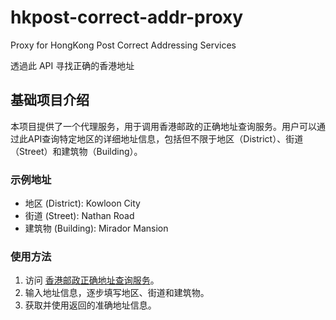 # hkpost-correct-addr-proxy
Proxy for HongKong Post Correct Addressing Services

透過此 API 寻找正确的香港地址


## 基础项目介绍
本项目提供了一个代理服务，用于调用香港邮政的正确地址查询服务。用户可以通过此API查询特定地区的详细地址信息，包括但不限于地区（District）、街道（Street）和建筑物（Building）。

### 示例地址
- 地区 (District): Kowloon City
- 街道 (Street): Nathan Road
- 建筑物 (Building): Mirador Mansion

### 使用方法
1. 访问 [香港邮政正确地址查询服务](https://webapp.hongkongpost.hk/correct_addressing/index.jsp?lang=en_US)。
2. 输入地址信息，逐步填写地区、街道和建筑物。
3. 获取并使用返回的准确地址信息。
